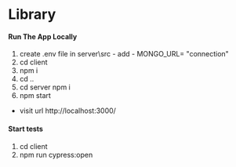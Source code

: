 # Library

#### Run The App Locally


 1. create .env file in server\src - add - MONGO_URL= "connection"
 2. cd client
 3. npm i
 4. cd ..
 5. cd server npm i
 6. npm start
 
- visit url http://localhost:3000/
 
 #### Start tests

 1. cd client
 2. npm run cypress:open 



